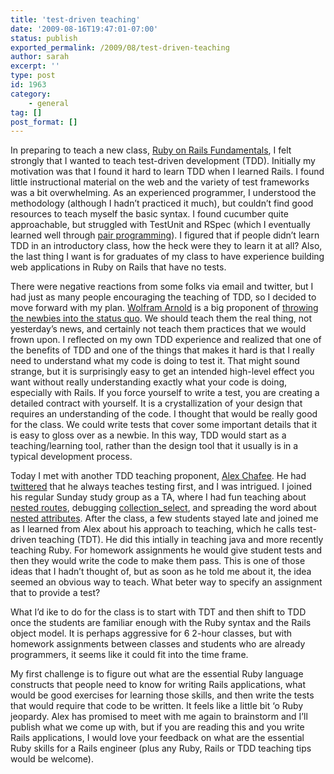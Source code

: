 ```yaml
---
title: 'test-driven teaching'
date: '2009-08-16T19:47:01-07:00'
status: publish
exported_permalink: /2009/08/test-driven-teaching
author: sarah
excerpt: ''
type: post
id: 1963
category:
    - general
tag: []
post_format: []
---
```

In preparing to teach a new class, [Ruby on Rails Fundamentals](http://www.jccsf.org/content_main.aspx?catid=686), I felt strongly that I wanted to teach test-driven development (TDD). Initially my motivation was that I found it hard to learn TDD when I learned Rails. I found little instructional material on the web and the variety of test frameworks was a bit overwhelming. As an experienced programmer, I understood the methodology (although I hadn’t practiced it much), but couldn’t find good resources to teach myself the basic syntax. I found cucumber quite approachable, but struggled with TestUnit and RSpec (which I eventually learned well through [pair programming](https://www.ultrasaurus.com/sarahblog/2009/07/pair-programming-velocity/)). I figured that if people didn’t learn TDD in an introductory class, how the heck were they to learn it at all? Also, the last thing I want is for graduates of my class to have experience building web applications in Ruby on Rails that have no tests.

There were negative reactions from some folks via email and twitter, but I had just as many people encouraging the teaching of TDD, so I decided to move forward with my plan. [Wolfram Arnold](http://www.rubyfocus.biz/) is a big proponent of [throwing the newbies into the status quo](http://twitter.com/wolframarnold/status/3336210949). We should teach them the real thing, not yesterday’s news, and certainly not teach them practices that we would frown upon. I reflected on my own TDD experience and realized that one of the benefits of TDD and one of the things that makes it hard is that I really need to understand what my code is doing to test it. That might sound strange, but it is surprisingly easy to get an intended high-level effect you want without really understanding exactly what your code is doing, especially with Rails. If you force yourself to write a test, you are creating a detailed contract with yourself. It is a crystallization of your design that requires an understanding of the code. I thought that would be really good for the class. We could write tests that cover some important details that it is easy to gloss over as a newbie. In this way, TDD would start as a teaching/learning tool, rather than the design tool that it usually is in a typical development process.

Today I met with another TDD teaching proponent, [Alex Chafee](http://alexch.github.com/). He had [twittered](http://twitter.com/alexch/status/3320883966) that he always teaches testing first, and I was intrigued. I joined his regular Sunday study group as a TA, where I had fun teaching about [nested routes](http://adam.blog.heroku.com/past/2007/12/20/nested_resources_in_rails_2/), debugging [collection\_select](http://apidock.com/rails/ActionView/Helpers/FormOptionsHelper/collection_select), and spreading the word about [nested attributes](http://guides.rubyonrails.org/2_3_release_notes.html#nested-attributes). After the class, a few students stayed late and joined me as I learned from Alex about his approach to teaching, which he calls test-driven teaching (TDT). He did this intially in teaching java and more recently teaching Ruby. For homework assignments he would give student tests and then they would write the code to make them pass. This is one of those ideas that I hadn’t thought of, but as soon as he told me about it, the idea seemed an obvious way to teach. What beter way to specify an assignment that to provide a test?

What I’d ike to do for the class is to start with TDT and then shift to TDD once the students are familiar enough with the Ruby syntax and the Rails object model. It is perhaps aggressive for 6 2-hour classes, but with homework assignments between classes and students who are already programmers, it seems like it could fit into the time frame.

My first challenge is to figure out what are the essential Ruby language constructs that people need to know for writing Rails applications, what would be good exercises for learning those skills, and then write the tests that would require that code to be written. It feels like a little bit ‘o Ruby jeopardy. Alex has promised to meet with me again to brainstorm and I’ll publish what we come up with, but if you are reading this and you write Rails applications, I would love your feedback on what are the essential Ruby skills for a Rails engineer (plus any Ruby, Rails or TDD teaching tips would be welcome).